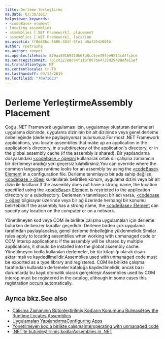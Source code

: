 ```yaml
---
title: Derleme Yerleştirme
ms.date: 03/30/2017
helpviewer_keywords:
- <codeBase> element
- locating assemblies
- assemblies [.NET Framework], placement
- assemblies [.NET Framework], location
ms.assetid: ff8d48bc-f606-484f-9fe1-d0af264269fb
author: rpetrusha
ms.author: ronpet
ms.openlocfilehash: 829aa80169319b67a8cc5ee39fee9214cd4fcbce
ms.sourcegitcommit: 7b1ce327e8c84f115f007be4728d29a89efe11ef
ms.translationtype: MT
ms.contentlocale: tr-TR
ms.lasthandoff: 09/13/2019
ms.locfileid: "70971633"
---
```

# <a name="assembly-placement"></a><span data-ttu-id="47799-102">Derleme Yerleştirme</span><span class="sxs-lookup"><span data-stu-id="47799-102">Assembly Placement</span></span>
<span data-ttu-id="47799-103">Çoğu .NET Framework uygulaması için, uygulamayı oluşturan derlemeleri uygulama dizininde, uygulama dizininin bir alt dizininde veya genel derleme önbelleğinde (derleme paylaşılıyorsa) bulursunuz.</span><span class="sxs-lookup"><span data-stu-id="47799-103">For most .NET Framework applications, you locate assemblies that make up an application in the application's directory, in a subdirectory of the application's directory, or in the global assembly cache (if the assembly is shared).</span></span> <span data-ttu-id="47799-104">Bir yapılandırma dosyasındaki [ \<codebase > öğesini](../../framework/configure-apps/file-schema/runtime/codebase-element.md) kullanarak ortak dil çalışma zamanının bir derlemeyi aradığı yeri geçersiz kılabilirsiniz.</span><span class="sxs-lookup"><span data-stu-id="47799-104">You can override where the common language runtime looks for an assembly by using the [\<codeBase> Element](../../framework/configure-apps/file-schema/runtime/codebase-element.md) in a configuration file.</span></span> <span data-ttu-id="47799-105">Derleme tanımlayıcı bir ada sahip değilse, [ \<codebase > öğesi](../../framework/configure-apps/file-schema/runtime/codebase-element.md) kullanılarak belirtilen konum, uygulama dizini veya bir alt dizin ile kısıtlanır.</span><span class="sxs-lookup"><span data-stu-id="47799-105">If the assembly does not have a strong name, the location specified using the [\<codeBase> Element](../../framework/configure-apps/file-schema/runtime/codebase-element.md) is restricted to the application directory or a subdirectory.</span></span> <span data-ttu-id="47799-106">Derlemenin tanımlayıcı bir adı varsa, [ \<codebase > öğesi](../../framework/configure-apps/file-schema/runtime/codebase-element.md) bilgisayar üzerinde veya bir ağ üzerinde herhangi bir konumu belirtebilir.</span><span class="sxs-lookup"><span data-stu-id="47799-106">If the assembly has a strong name, the [\<codeBase> Element](../../framework/configure-apps/file-schema/runtime/codebase-element.md) can specify any location on the computer or on a network.</span></span>  
  
 <span data-ttu-id="47799-107">Yönetilmeyen kod veya COM ile birlikte çalışma uygulamaları için derleme bulurken de benzer kurallar geçerlidir: Derleme birden çok uygulama tarafından paylaşılacaksa, genel derleme önbelleğine yüklenmelidir.</span><span class="sxs-lookup"><span data-stu-id="47799-107">Similar rules apply to locating assemblies when working with unmanaged code or COM interop applications: if the assembly will be shared by multiple applications, it should be installed into the global assembly cache.</span></span> <span data-ttu-id="47799-108">Yönetilmeyen kodla kullanılan derlemeler, bir tür kitaplığı olarak dışarı aktarılmalı ve kaydedilmelidir.</span><span class="sxs-lookup"><span data-stu-id="47799-108">Assemblies used with unmanaged code must be exported as a type library and registered.</span></span> <span data-ttu-id="47799-109">COM ile birlikte çalışma tarafından kullanılan derlemeler kataloğa kaydedilmelidir, ancak bazı durumlarda bu kayıt otomatik olarak gerçekleşir.</span><span class="sxs-lookup"><span data-stu-id="47799-109">Assemblies used by COM interop must be registered in the catalog, although in some cases this registration occurs automatically.</span></span>  
  
## <a name="see-also"></a><span data-ttu-id="47799-110">Ayrıca bkz.</span><span class="sxs-lookup"><span data-stu-id="47799-110">See also</span></span>

- [<span data-ttu-id="47799-111">Çalışma Zamanının Bütünleştirilmiş Kodların Konumunu Bulması</span><span class="sxs-lookup"><span data-stu-id="47799-111">How the Runtime Locates Assemblies</span></span>](../../framework/deployment/how-the-runtime-locates-assemblies.md)
- [<span data-ttu-id="47799-112">Uygulamaları Yapılandırma</span><span class="sxs-lookup"><span data-stu-id="47799-112">Configuring Apps</span></span>](../../../docs/framework/configure-apps/index.md)
- [<span data-ttu-id="47799-113">Yönetilmeyen kodla birlikte çalışma</span><span class="sxs-lookup"><span data-stu-id="47799-113">Interoperating with unmanaged code</span></span>](../../../docs/framework/interop/index.md)
- [<span data-ttu-id="47799-114">.NET’te bütünleştirilmiş kodlar</span><span class="sxs-lookup"><span data-stu-id="47799-114">Assemblies in .NET</span></span>](index.md)
